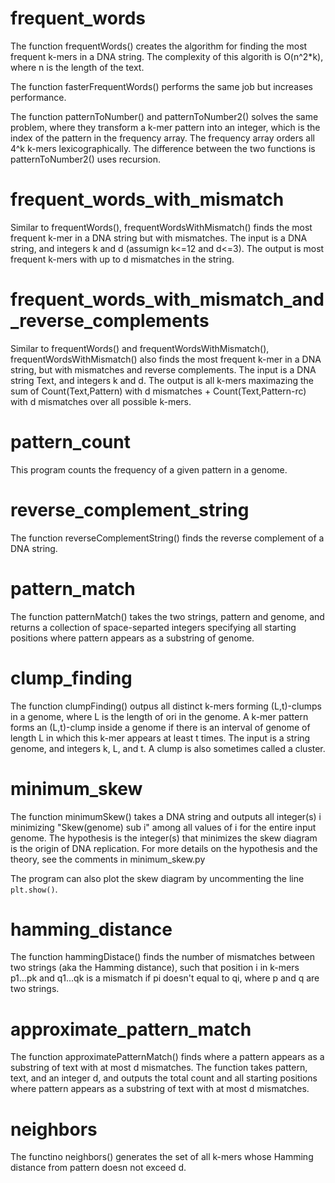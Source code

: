 
# frequent_words

The function frequentWords() creates the algorithm for finding the most frequent k-mers in a DNA string.
The complexity of this algorith is O(n^2*k), where n is the length of the text.

The function fasterFrequentWords() performs the same job but increases performance.

The function patternToNumber() and patternToNumber2() solves the same problem, where they transform a k-mer pattern into an integer, which is the index of the pattern in the frequency array. The frequency array orders all 4^k k-mers lexicographically. The difference between the two functions is patternToNumber2() uses recursion.

# frequent_words_with_mismatch

Similar to frequentWords(), frequentWordsWithMismatch() finds the most frequent k-mer in a DNA string but with mismatches. The input is a DNA string, and integers k and d (assumign k<=12 and d<=3). The output is most frequent k-mers with up to d mismatches in the string.

# frequent_words_with_mismatch_and_reverse_complements

Similar to frequentWords() and frequentWordsWithMismatch(), frequentWordsWithMismatch() also finds the most frequent k-mer in a DNA string, but with mismatches and reverse complements. The input is a DNA string Text, and integers k and d. The output is all k-mers maximazing the sum of Count(Text,Pattern) with d mismatches + Count(Text,Pattern-rc) with d mismatches over all possible k-mers.

# pattern_count

This program counts the frequency of a given pattern in a genome. 


# reverse_complement_string

The function reverseComplementString() finds the reverse complement of a DNA string.


# pattern_match

The function patternMatch() takes the two strings, pattern and genome, and returns a collection of space-separted integers specifying all starting positions where pattern appears as a substring of genome.


# clump_finding

The function clumpFinding() outpus all distinct k-mers forming (L,t)-clumps in a genome, where L is the length of ori in the genome. A k-mer pattern forms an (L,t)-clump inside a genome if there is an interval of genome of length L in which this k-mer appears at least t times. The input is a string genome, and integers k, L, and t. A clump is also sometimes called a cluster.


# minimum_skew

The function minimumSkew() takes a DNA string and outputs all integer(s) i minimizing "Skew(genome) sub i" among all values of i for the entire input genome. The hypothesis is the integer(s) that minimizes the skew diagram is the origin of DNA replication. For more details on the hypothesis and the theory, see the comments in minimum_skew.py

The program can also plot the skew diagram by uncommenting the line `plt.show()`.


# hamming_distance

The function hammingDistace() finds the number of mismatches between two strings (aka the Hamming distance), such that position i in k-mers p1...pk and q1...qk is a mismatch if pi doesn't equal to qi, where p and q are two strings. 


# approximate_pattern_match

The function approximatePatternMatch() finds where a pattern appears as a substring of text with at most d mismatches. The function takes pattern, text, and an integer d, and outputs the total count and all starting positions where pattern appears as a substring of text with at most d mismatches.


# neighbors

The functino neighbors() generates the set of all k-mers whose Hamming distance from pattern doesn not exceed d.







